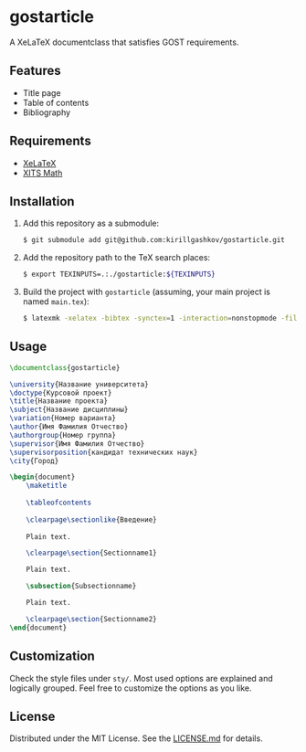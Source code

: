 # gostarticle

A XeLaTeX documentclass that satisfies GOST requirements.

## Features

- Title page
- Table of contents
- Bibliography

## Requirements

- [XeLaTeX](https://www.latex-project.org/get/)
- [XITS Math](https://github.com/alif-type/xits)

## Installation

1. Add this repository as a submodule:
	```sh
	$ git submodule add git@github.com:kirillgashkov/gostarticle.git
	```

1. Add the repository path to the TeX search places:
	```sh
	$ export TEXINPUTS=.:./gostarticle:${TEXINPUTS}
	```

1. Build the project with `gostarticle` (assuming, your main project is named `main.tex`):
	```sh
	$ latexmk -xelatex -bibtex -synctex=1 -interaction=nonstopmode -file-line-error -output-directory=.main main.tex
	```

## Usage

```tex
\documentclass{gostarticle}

\university{Название университета}
\doctype{Курсовой проект}
\title{Название проекта}
\subject{Название дисциплины}
\variation{Номер варианта}
\author{Имя Фамилия Отчество}
\authorgroup{Номер группа}
\supervisor{Имя Фамилия Отчество}
\supervisorposition{кандидат технических наук}
\city{Город}

\begin{document}
	\maketitle
	
	\tableofcontents
	
	\clearpage\sectionlike{Введение}
	
	Plain text.

	\clearpage\section{Sectionname1}

	Plain text.

	\subsection{Subsectionname}

	Plain text.

	\clearpage\section{Sectionname2}
\end{document}
```

## Customization

Check the style files under `sty/`. Most used options are explained and 
logically grouped. Feel free to customize the options as you like.

## License

Distributed under the MIT License. See the [LICENSE.md](LICENSE.md) for details.

